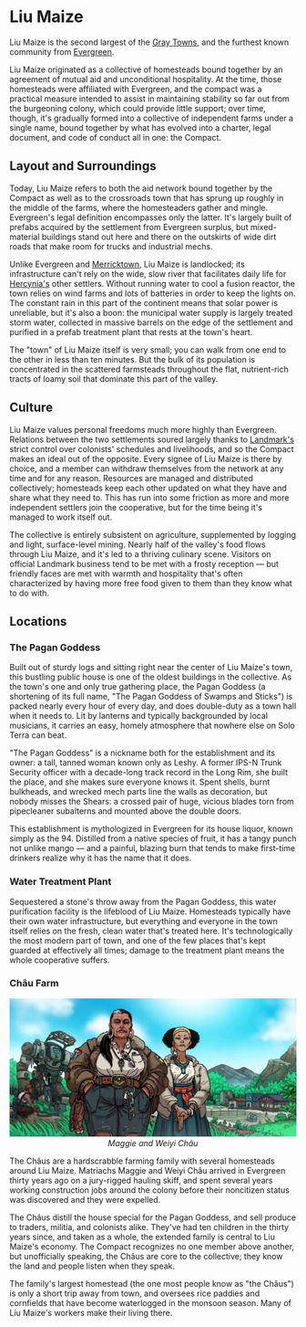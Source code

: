 # Liu Maize
Liu Maize is the second largest of the [Gray Towns](../gray-towns.md), and the furthest known community from [Evergreen](../evergreen.md).

Liu Maize originated as a collective of homesteads bound together by an agreement of mutual aid and unconditional hospitality. At the time, those homesteads were affiliated with Evergreen, and the compact was a practical measure intended to assist in maintaining stability so far out from the burgeoning colony, which could provide little support; over time, though, it's gradually formed into a collective of independent farms under a single name, bound together by what has evolved into a charter, legal document, and code of conduct all in one: the Compact.
## Layout and Surroundings
Today, Liu Maize refers to both the aid network bound together by the Compact as well as to the crossroads town that has sprung up roughly in the middle of the farms, where the homesteaders gather and mingle. Evergreen's legal definition encompasses only the latter. It's largely built of prefabs acquired by the settlement from Evergreen surplus, but mixed-material buildings stand out here and there on the outskirts of wide dirt roads that make room for trucks and industrial mechs.

Unlike Evergreen and [Merricktown](merricktown.md), Liu Maize is landlocked; its infrastructure can't rely on the wide, slow river that facilitates daily life for [Hercynia's](../../things/hercynia.md) other settlers. Without running water to cool a fusion reactor, the town relies on wind farms and lots of batteries in order to keep the lights on. The constant rain in this part of the continent means that solar power is unreliable, but it's also a boon: the municipal water supply is largely treated storm water, collected in massive barrels on the edge of the settlement and purified in a prefab treatment plant that rests at the town's heart.

The "town" of Liu Maize itself is very small; you can walk from one end to the other in less than ten minutes. But the bulk of its population is concentrated in the scattered farmsteads throughout the flat, nutrient-rich tracts of loamy soil that dominate this part of the valley.
## Culture
Liu Maize values personal freedoms much more highly than Evergreen. Relations between the two settlements soured largely thanks to [Landmark's](../../factions/landmark-colonial.md) strict control over colonists' schedules and livelihoods, and so the Compact makes an ideal out of the opposite. Every signee of Liu Maize is there by choice, and a member can withdraw themselves from the network at any time and for any reason. Resources are managed and distributed collectively; homesteads keep each other updated on what they have and share what they need to. This has run into some friction as more and more independent settlers join the cooperative, but for the time being it's managed to work itself out.

The collective is entirely subsistent on agriculture, supplemented by logging and light, surface-level mining. Nearly half of the valley's food flows through Liu Maize, and it's led to a thriving culinary scene. Visitors on official Landmark business tend to be met with a frosty reception — but friendly faces are met with warmth and hospitality that's often characterized by having more free food given to them than they know what to do with.
## Locations
### The Pagan Goddess
Built out of sturdy logs and sitting right near the center of Liu Maize's town, this bustling public house is one of the oldest buildings in the collective. As the town's one and only true gathering place, the Pagan Goddess (a shortening of its full name, "The Pagan Goddess of Swamps and Sticks") is packed nearly every hour of every day, and does double-duty as a town hall when it needs to. Lit by lanterns and typically backgrounded by local musicians, it carries an easy, homely atmosphere that nowhere else on Solo Terra can beat.

"The Pagan Goddess" is a nickname both for the establishment and its owner: a tall, tanned woman known only as Leshy. A former IPS-N Trunk Security officer with a decade-long track record in the Long Rim, she built the place, and she makes sure everyone knows it. Spent shells, burnt bulkheads, and wrecked mech parts line the walls as decoration, but nobody misses the Shears: a crossed pair of huge, vicious blades torn from pipecleaner subalterns and mounted above the double doors.

This establishment is mythologized in Evergreen for its house liquor, known simply as the 94. Distilled from a native species of fruit, it has a tangy punch not unlike mango — and a painful, blazing burn that tends to make first-time drinkers realize why it has the name that it does.
### Water Treatment Plant
Sequestered a stone's throw away from the Pagan Goddess, this water purification facility is the lifeblood of Liu Maize. Homesteads typically have their own water infrastructure, but everything and everyone in the town itself relies on the fresh, clean water that's treated here. It's technologically the most modern part of town, and one of the few places that's kept guarded at effectively all times; damage to the treatment plant means the whole cooperative suffers.
### Châu Farm
<p align="center">
    <img style="max-height: 500px;" src="../../../img/chaus.jpg"/>
    <i>Maggie and Weiyi Châu</i>
</p>
The Châus are a hardscrabble farming family with several homesteads around Liu Maize. Matriachs Maggie and Weiyi Châu arrived in Evergreen thirty years ago on a jury-rigged hauling skiff, and spent several years working construction jobs around the colony before their noncitizen status was discovered and they were expelled.

The Châus distill the house special for the Pagan Goddess, and sell produce to traders, militia, and colonists alike. They've had ten children in the thirty years since, and taken as a whole, the extended family is central to Liu Maize's economy. The Compact recognizes no one member above another, but unofficially speaking, the Châus are core to the collective; they know the land and people listen when they speak.

The family's largest homestead (the one most people know as "the Châus") is only a short trip away from town, and oversees rice paddies and cornfields that have become waterlogged in the monsoon season. Many of Liu Maize's workers make their living there.